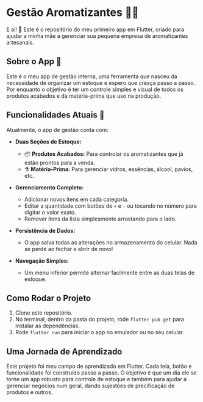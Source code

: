 # Gestão Aromatizantes 🧪✨

E aí! 👋 Este é o repositório do meu primeiro app em Flutter, criado para ajudar a minha mãe a gerenciar sua pequena empresa de aromatizantes artesanais.

## Sobre o App 📱

Este é o meu app de gestão interna, uma ferramenta que nasceu da necessidade de organizar um estoque e espero que cresça passo a passo. Por enquanto o objetivo é ter um controle simples e visual de todos os produtos acabados e da matéria-prima que uso na produção.

## Funcionalidades Atuais 🚀

Atualmente, o app de gestão conta com:

* **Duas Seções de Estoque:**
    * 📦 **Produtos Acabados:** Para controlar os aromatizantes que já estão prontos para a venda.
    * ⚗️ **Matéria-Prima:** Para gerenciar vidros, essências, álcool, pavios, etc.

* **Gerenciamento Completo:**
    * Adicionar novos itens em cada categoria.
    * Editar a quantidade com botões de `+` e `-` ou tocando no número para digitar o valor exato.
    * Remover itens da lista simplesmente arrastando para o lado.

* **Persistência de Dados:**
    * O app salva todas as alterações no armazenamento do celular. Nada se perde ao fechar e abrir de novo!

* **Navegação Simples:**
    * Um menu inferior permite alternar facilmente entre as duas telas de estoque.

## Como Rodar o Projeto

1.  Clone este repositório.
2.  No terminal, dentro da pasta do projeto, rode `flutter pub get` para instalar as dependências.
3.  Rode `flutter run` para iniciar o app no emulador ou no seu celular.

## Uma Jornada de Aprendizado

Este projeto foi meu campo de aprendizado em Flutter. Cada tela, botão e funcionalidade foi construído passo a passo. O objetivo é que um dia ele se torne um app robusto para controle de estoque e também para ajudar a gerenciar negócios num geral, dando sujestões de precificação de produtos e outros.